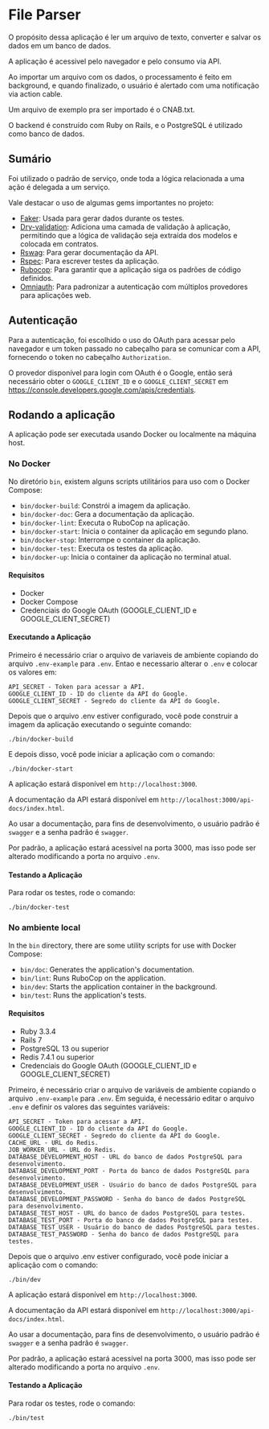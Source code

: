 # File Parser

O propósito dessa aplicação é ler um arquivo de texto, converter e salvar os dados em um banco de dados.

A aplicação é acessivel pelo navegador e pelo consumo via API.

Ao importar um arquivo com os dados, o processamento é feito em background, e quando finalizado, o usuário é alertado com uma notificação via action cable.

Um arquivo de exemplo pra ser importado é o CNAB.txt.

O backend é construído com Ruby on Rails, e o PostgreSQL é utilizado como banco de dados.

## Sumário
Foi utilizado o padrão de serviço, onde toda a lógica relacionada a uma ação é delegada a um serviço.

Vale destacar o uso de algumas gems importantes no projeto:

- [Faker](https://github.com/faker-ruby/faker): Usada para gerar dados durante os testes.
- [Dry-validation](https://github.com/dry-rb/dry-validation): Adiciona uma camada de validação à aplicação, permitindo que a lógica de validação seja extraída dos modelos e colocada em contratos.
- [Rswag](https://github.com/rswag/rswag): Para gerar documentação da API.
- [Rspec](https://github.com/rspec/rspec-rails): Para escrever testes da aplicação.
- [Rubocop](https://github.com/rubocop/rubocop): Para garantir que a aplicação siga os padrões de código definidos.
- [Omniauth](https://github.com/omniauth/omniauth): Para padronizar a autenticação com múltiplos provedores para aplicações web.

## Autenticação
Para a autenticação, foi escolhido o uso do OAuth para acessar pelo navegador e um token passado no cabeçalho para se comunicar com a API, fornecendo o token no cabeçalho `Authorization`.

O provedor disponível para login com OAuth é o Google, então será necessário obter o `GOOGLE_CLIENT_ID` e o `GOOGLE_CLIENT_SECRET` em https://console.developers.google.com/apis/credentials.

## Rodando a aplicação
A aplicação pode ser executada usando Docker ou localmente na máquina host.

### No Docker

No diretório `bin`, existem alguns scripts utilitários para uso com o Docker Compose:
- `bin/docker-build`: Constrói a imagem da aplicação.
- `bin/docker-doc`: Gera a documentação da aplicação.
- `bin/docker-lint`: Executa o RuboCop na aplicação.
- `bin/docker-start`: Inicia o container da aplicação em segundo plano.
- `bin/docker-stop`: Interrompe o container da aplicação.
- `bin/docker-test`: Executa os testes da aplicação.
- `bin/docker-up`: Inicia o container da aplicação no terminal atual.

#### Requisitos
- Docker
- Docker Compose
- Credenciais do Google OAuth (GOOGLE_CLIENT_ID e GOOGLE_CLIENT_SECRET)

#### Executando a Aplicação

Primeiro é necessário criar o arquivo de variaveis de ambiente copiando do arquivo `.env-example` para `.env`.
Entao e necessario alterar o `.env` e colocar os valores em:

```
API_SECRET - Token para acessar a API.
GOOGLE_CLIENT_ID - ID do cliente da API do Google.
GOOGLE_CLIENT_SECRET - Segredo do cliente da API do Google.
```

Depois que o arquivo .env estiver configurado, você pode construir a imagem da aplicação executando o seguinte comando:
```
./bin/docker-build
```

E depois disso, você pode iniciar a aplicação com o comando:
```
./bin/docker-start
```

A aplicação estará disponível em `http://localhost:3000`.

A documentação da API estará disponível em `http://localhost:3000/api-docs/index.html`.

Ao usar a documentação, para fins de desenvolvimento, o usuário padrão é `swagger` e a senha padrão é `swagger`.

Por padrão, a aplicação estará acessível na porta 3000, mas isso pode ser alterado modificando a porta no arquivo `.env`.

#### Testando a Aplicação

Para rodar os testes, rode o comando:
```
./bin/docker-test
```

### No ambiente local

In the `bin` directory, there are some utility scripts for use with Docker Compose:
- `bin/doc`: Generates the application's documentation.
- `bin/lint`: Runs RuboCop on the application.
- `bin/dev`: Starts the application container in the background.
- `bin/test`: Runs the application's tests.

#### Requisitos
- Ruby 3.3.4
- Rails 7
- PostgreSQL 13 ou superior
- Redis 7.4.1 ou superior
- Credenciais do Google OAuth (GOOGLE_CLIENT_ID e GOOGLE_CLIENT_SECRET)

Primeiro, é necessário criar o arquivo de variáveis de ambiente copiando o arquivo `.env-example` para `.env`.
Em seguida, é necessário editar o arquivo `.env` e definir os valores das seguintes variáveis:

```
API_SECRET - Token para acessar a API.
GOOGLE_CLIENT_ID - ID do cliente da API do Google.
GOOGLE_CLIENT_SECRET - Segredo do cliente da API do Google.
CACHE_URL - URL do Redis.
JOB_WORKER_URL - URL do Redis.
DATABASE_DEVELOPMENT_HOST - URL do banco de dados PostgreSQL para desenvolvimento.
DATABASE_DEVELOPMENT_PORT - Porta do banco de dados PostgreSQL para desenvolvimento.
DATABASE_DEVELOPMENT_USER - Usuário do banco de dados PostgreSQL para desenvolvimento.
DATABASE_DEVELOPMENT_PASSWORD - Senha do banco de dados PostgreSQL para desenvolvimento.
DATABASE_TEST_HOST - URL do banco de dados PostgreSQL para testes.
DATABASE_TEST_PORT - Porta do banco de dados PostgreSQL para testes.
DATABASE_TEST_USER - Usuário do banco de dados PostgreSQL para testes.
DATABASE_TEST_PASSWORD - Senha do banco de dados PostgreSQL para testes.
```

Depois que o arquivo .env estiver configurado, você pode iniciar a aplicação com o comando:
```
./bin/dev
```

A aplicação estará disponível em `http://localhost:3000`.

A documentação da API estará disponível em `http://localhost:3000/api-docs/index.html`.

Ao usar a documentação, para fins de desenvolvimento, o usuário padrão é `swagger` e a senha padrão é `swagger`.

Por padrão, a aplicação estará acessível na porta 3000, mas isso pode ser alterado modificando a porta no arquivo `.env`.

#### Testando a Aplicação

Para rodar os testes, rode o comando:
```
./bin/test
```
